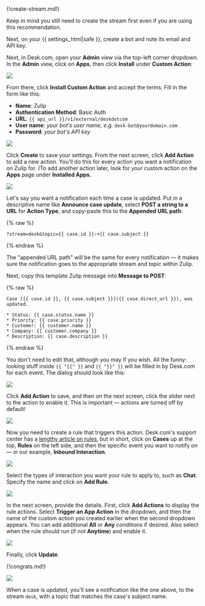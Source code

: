 {!create-stream.md!}

Keep in mind you still need to create the stream first even
if you are using this recommendation.

Next, on your {{ settings_html|safe }}, create a bot and
note its email and API key.

Next, in Desk.com, open your **Admin** view via the top-left
corner dropdown. In the **Admin** view, click on **Apps**, then
click **Install** under **Custom Action**:

![](/static/images/integrations/desk/001.png)

From there, click **Install Custom Action** and accept the terms.
Fill in the form like this:

* **Name**: Zulip
* **Authentication Method**: Basic Auth
* **URL**: `{{ api_url }}/v1/external/deskdotcom`
* **User name**: *your bot's user name, e.g.* `desk-bot@yourdomain.com`
* **Password**: *your bot's API key*

![](/static/images/integrations/desk/002.png)

Click **Create** to save your settings. From the next screen, click
**Add Action** to add a new action. You'll do this for every action
you want a notification on Zulip for. (To add another action later,
look for your custom action on the **Apps** page under
**Installed Apps.**

![](/static/images/integrations/desk/003.png)

Let's say you want a notification each time a case is updated. Put
in a descriptive name like **Announce case update**, select
**POST a string to a URL** for **Action Type**, and copy-paste this
to the **Appended URL path**:

{% raw %}

`?stream=desk&topic={{ case.id }}:+{{ case.subject }}`

{% endraw %}

The "appended URL path" will be the same for every notification —
it makes sure the notification goes to the appropriate stream and topic
within Zulip.

Next, copy this template Zulip message into **Message to POST**:

{% raw %}

```
Case [{{ case.id }}, {{ case.subject }}]({{ case.direct_url }}), was updated.

* Status: {{ case.status.name }}
* Priority: {{ case.priority }}
* Customer: {{ customer.name }}
* Company: {{ customer.company }}
* Description: {{ case.description }}
```

{% endraw %}

You don't need to edit that, although you may if you wish. All the
funny-looking stuff inside `{{ "{{" }}` and `{{ "}}" }}` will be filled in by
Desk.com for each event. The dialog should look like this:

![](/static/images/integrations/desk/004.png)

Click **Add Action** to save, and then on the next screen, click the
slider next to the action to enable it. This is important — actions are
turned off by default!

![](/static/images/integrations/desk/005.png)

Now you need to create a rule that triggers this action. Desk.com's
support center has a [lengthy article on rules][1], but in short,
click on **Cases** up at the top, **Rules** on the left side, and
then the specific event you want to notify on — in our example,
**Inbound Interaction**.

[1]: https://support.desk.com/customer/portal/articles/1376

![](/static/images/integrations/desk/006.png)

Select the types of interaction you want your rule to apply to,
such as **Chat**. Specify the name and click on **Add Rule**.

![](/static/images/integrations/desk/007.png)

In the next screen, provide the details. First, click **Add Actions**
to display the rule actions. Select **Trigger an App Action** in the
dropdown, and then the name of the custom action you created earlier
when the second dropdown appears. You can add additional **All** or
**Any** conditions if desired. Also select when the rule should run
(if not **Anytime**) and enable it.

![](/static/images/integrations/desk/008.png)

Finally, click **Update**.

{!congrats.md!}

![](/static/images/integrations/desk/009.png)

When a case is updated, you'll see a notification like the one above,
to the stream `desk`, with a topic that matches the case's subject name.
